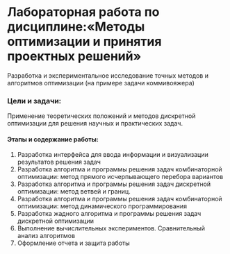 # Лабораторная работа по дисциплине:«Методы оптимизации и принятия проектных решений»

Разработка и экспериментальное исследование точных методов и алгоритмов оптимизации (на примере задачи коммивояжера)

### Цели и задачи:

Применение теоретических положений и методов дискретной оптимизации для решения научных и практических задач.

#### Этапы и содержание работы:

1. Разработка интерфейса для ввода информации и визуализации результатов решения задач
2. Разработка алгоритма и программы решения задач комбинаторной оптимизации: метод прямого исчерпывающего перебора вариантов
3. Разработка алгоритма и программы решения задач дискретной оптимизации: метод ветвей и границ.
4. Разработка алгоритма и программы решения задач комбинаторной оптимизации: метод динамического программирования
5. Разработка жадного алгоритма и программы решения задач дискретной оптимизации
6. Выполнение вычислительных экспериментов. Сравнительный анализ алгоритмов
7. Оформление отчета и защита работы
